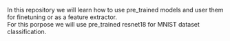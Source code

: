 In this repository we will learn how to use pre_trained models and user them for finetuning or as a feature extractor.<br />
For this porpose we will use pre_trained resnet18 for MNIST dataset classification.
